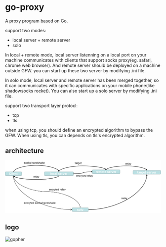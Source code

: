 # go-proxy
A proxy program based on Go.

support two modes: 
* local server + remote server
* solo

In local + remote mode, local server listenning on a local port on your machine communicates with clients that support socks proxy(eg. safari, chrome web browser). And remote server shoulb be deployed on a machine outside GFW. you can start up these two server by modifying .ini file.

In solo mode, local server and remote server has been merged together, so it can communicates with specific applications on your mobile phone(like shadowsocks rocket). You can also start up a solo server by modifying .ini file.

support two transport layer protocl:
* tcp
* tls

when using tcp, you should define an encrypted algorithm to bypass the GFW. When using tls, you can depends on tls's encrypted algorithm.


## architecture

![Structure](structure.png)

## logo
![gopher](https://user-images.githubusercontent.com/23739663/170906347-beec2c27-8d5e-4770-8187-88320284069e.jpg)
